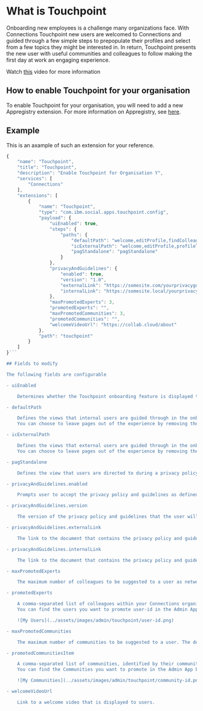 # What is Touchpoint

Onboarding new employees is a challenge many organizations face. With Connections Touchpoint new users are welcomed to Connections and guided through a few simple steps to prepopulate their profiles and select from a few topics they might be interested in. In return, Touchpoint presents the new user with useful communities and colleagues to follow making the first day at work an engaging experience.

Watch [this](https://www.youtube.com/watch?v=W3U4nkSGoDQ) video for more information

## How to enable Touchpoint for your organisation

To enable Touchpoint for your organisation, you will need to add a new Appregistry extension. For more information on Appregistry, see [here](https://docs.collab.cloud/admin/appreg/).

## Example

This is an axample of such an extension for your reference.

```js
{
    "name": "Touchpoint",
    "title": "Touchpoint",
    "description": "Enable Touchpoint for Organisation Y",
    "services": [
        "Connections"
    ],
    "extensions": [
        {
            "name": "Touchpoint",
            "type": "com.ibm.social.apps.touchpoint.config",
            "payload": {
                "uiEnabled": true,
                "steps": {
                    "paths": {
                        "defaultPath": "welcome,editProfile,findColleagues,followCommunities,profileTags",
                        "icExternalPath": "welcome,editProfile,profileTags",
                        "pagStandalone": "pagStandalone"
                    }
                },
                "privacyAndGuidelines": {
                    "enabled": true,
                    "version": "1.0",
                    "externalLink": "https://somesite.com/yourprivacyguidelines",
                    "internalLink": "https://somesite.local/yourprivacyguidelines"
                },
                "maxPromotedExperts": 3,
                "promotedExperts": "",
                "maxPromotedCommunities": 3,
                "promotedCommunities": "",
                "welcomeVideoUrl": "https://collab.cloud/about"
            },
            "path": "touchpoint"
        }
    ]
}```

## Fields to modify

The following fields are configurable

- uiEnabled

    Determines whether the Touchpoint onboarding feature is displayed to users when they first log in to Connections. 

- defaultPath

    Defines the views that internal users are guided through in the onboarding experience. The default value is welcome,editProfile,profileTags,findColleagues,followCommunities.
    You can choose to leave pages out of the experience by removing them.

- icExternalPath

    Defines the views that external users are guided through in the onboarding experience. The default value is welcome,editProfile,profileTags.
    You can choose to leave pages out of the experience by removing them

- pagStandalone

    Defines the view that users are directed to during a privacy policy and guidelines update. The default value is pagStandalone.

- privacyAndGuidelines.enabled

    Prompts user to accept the privacy policy and guidelines as defined by the following properties in this section.

- privacyAndGuidelines.version

    The version of the privacy policy and guidelines that the user will accept. The default value is 1.0. When the document is updated, increasing this value requires the user to accept again.

- privacyAndGuidelines.externalLink

    The link to the document that contains the privacy policy and guidelines for external users.

- privacyAndGuidelines.internalLink

    The link to the document that contains the privacy policy and guidelines for internal users.

- maxPromotedExperts

    The maximum number of colleagues to be suggested to a user as network contacts. The default value is 3.

- promotedExperts

    A comma-separated list of colleagues within your Connections organization, identified by their user-id.
    You can find the users you want to promote user-id in the Admin App by selecting a user in "My Users"

    ![My Users](../assets/images/admin/touchpoint/user-id.png)

- maxPromotedCommunities

    The maximum number of communities to be suggested to a user. The default value is 3.

- promotedCommunitiesItem

    A comma-separated list of communities, identified by their community-id.
    You can find the Communities you want to promote in the Admin App by selecting a Community in "My Communities"

    ![My Communities](../assets/images/admin/touchpoint/community-id.png)

- welcomeVideoUrl

    Link to a welcome video that is displayed to users.
